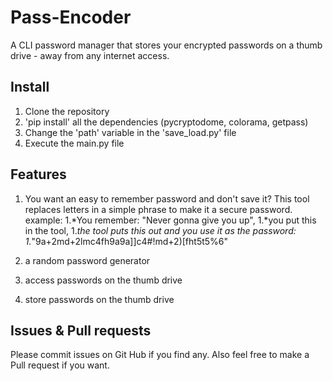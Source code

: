 # Pass-Encoder
A CLI password manager that stores your encrypted passwords on a thumb drive - away from any internet access.

## Install
1. Clone the repository
2. 'pip install' all the dependencies (pycryptodome, colorama, getpass)
3. Change the 'path' variable in the 'save_load.py' file
4. Execute the main.py file

## Features
1. You want an easy to remember password and don't save it? This tool replaces letters in a simple phrase to make it a secure password. example:
1.*You remember: "Never gonna give you up",
1.*you put this in the tool,
1.*the tool puts this out and you use it as the password:
1.*"9a+2md+2lmc4fh9a9a]]c4#!md+2)[fht5t5%6"

2. a random password generator

3. access passwords on the thumb drive

4. store passwords on the thumb drive
## Issues & Pull requests
Please commit issues on Git Hub if you find any. Also feel free to make a Pull request if you want.